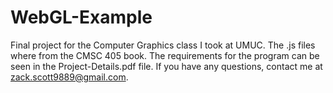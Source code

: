 # WebGL-Example
Final project for the Computer Graphics class I took at UMUC. The .js files where from the CMSC 405 book. The requirements for the program can be seen in the Project-Details.pdf file. If you have any questions, contact me at zack.scott9889@gmail.com.
